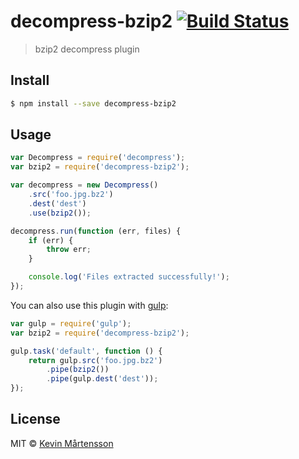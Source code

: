 # decompress-bzip2 [![Build Status](http://img.shields.io/travis/kevva/decompress-bzip2.svg?style=flat)](https://travis-ci.org/kevva/decompress-bzip2)

> bzip2 decompress plugin

## Install

```sh
$ npm install --save decompress-bzip2
```

## Usage

```js
var Decompress = require('decompress');
var bzip2 = require('decompress-bzip2');

var decompress = new Decompress()
	.src('foo.jpg.bz2')
	.dest('dest')
	.use(bzip2());

decompress.run(function (err, files) {
	if (err) {
		throw err;
	}

	console.log('Files extracted successfully!'); 
});
```

You can also use this plugin with [gulp](http://gulpjs.com):

```js
var gulp = require('gulp');
var bzip2 = require('decompress-bzip2');

gulp.task('default', function () {
	return gulp.src('foo.jpg.bz2')
		.pipe(bzip2())
		.pipe(gulp.dest('dest'));
});
```

## License

MIT © [Kevin Mårtensson](https://github.com/kevva)
